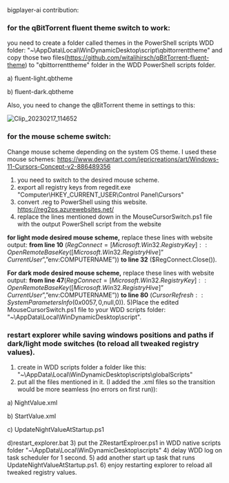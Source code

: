 bigplayer-ai contribution:
### for the qBitTorrent fluent theme switch to work:
you need to create a folder called themes in the PowerShell scripts WDD folder:
"~\AppData\Local\WinDynamicDesktop\script\qbittorrenttheme"
and copy those two files(https://github.com/witalihirsch/qBitTorrent-fluent-theme) to "qbittorrenttheme" folder in the WDD PowerShell scripts folder. 

a) fluent-light.qbtheme

b) fluent-dark.qbtheme

Also, you need to change the qBitTorrent theme in settings to this:

![Clip_20230217_114652](https://user-images.githubusercontent.com/119108387/219610478-fa74004a-dc00-4919-b9b4-9b3f47b7a5bc.png)

### for the mouse scheme switch:
Change mouse scheme depending on the system OS theme. 
I used these mouse schemes:
https://www.deviantart.com/jepricreations/art/Windows-11-Cursors-Concept-v2-886489356
1) you need to switch to the desired mouse scheme.
2) export all registry keys from regedit.exe "Computer\HKEY_CURRENT_USER\Control Panel\Cursors"
3) convert .reg to PowerShell using this website.
https://reg2ps.azurewebsites.net/
4) replace the lines mentioned down in the MouseCursorSwitch.ps1 file with the output PowerShell script from the website

**for light mode desired mouse scheme,** replace these lines with website output:
**from line 10** ($RegConnect = [Microsoft.Win32.RegistryKey]::OpenRemoteBaseKey([Microsoft.Win32.RegistryHive]”CurrentUser”,”$env:COMPUTERNAME”))
**to line 32** ($RegConnect.Close()).

**For dark mode desired mouse scheme,** replace these lines with website output:
**from line 47**($RegConnect = [Microsoft.Win32.RegistryKey]::OpenRemoteBaseKey([Microsoft.Win32.RegistryHive]”CurrentUser”,”$env:COMPUTERNAME”))
**to line 80** ($CursorRefresh::SystemParametersInfo(0x0057,0,$null,0)).
5)Place the edited MouseCursorSwitch.ps1 file to your WDD scripts folder: 
"~\AppData\Local\WinDynamicDesktop\script".
### restart explorer while saving windows positions and paths if dark/light mode switches (to reload all tweaked registry values).

1) create in WDD scripts folder a folder like this:
"~\AppData\Local\WinDynamicDesktop\scripts\globalScripts"
2) put all the files mentioned in it. (I added the .xml files so the transition would be more seamless (no errors on first run)):

a) NightValue.xml

b) StartValue.xml

c) UpdateNightValueAtStartup.ps1

d)restart_explorer.bat
3) put the ZRestartExplroer.ps1 in WDD native scripts folder
"~\AppData\Local\WinDynamicDesktop\scripts"
4) delay WDD log on task scheduler for 1 second.
5) add another start up task that runs UpdateNightValueAtStartup.ps1.
6) enjoy restarting explorer to reload all tweaked registry values.
